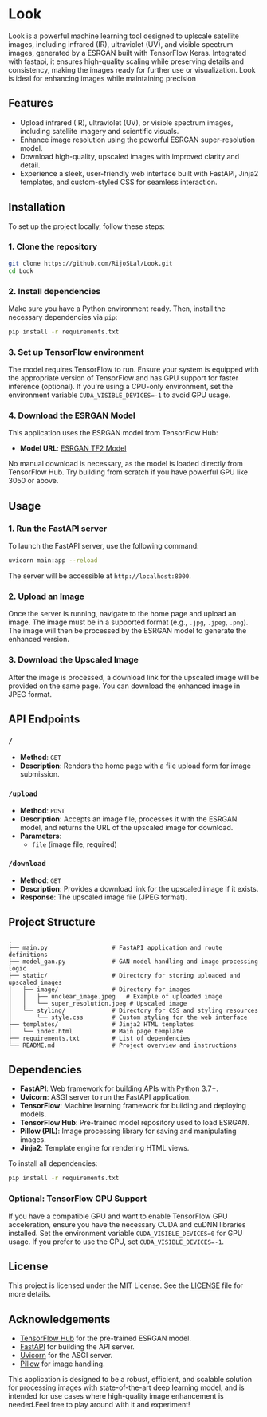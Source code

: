# Look
Look is a powerful machine learning tool designed to uplscale satellite images, including infrared (IR), ultraviolet (UV), and visible spectrum images, generated by a ESRGAN built with TensorFlow Keras. Integrated with fastapi, it ensures high-quality scaling while preserving details and consistency, making the images ready for further use or visualization. Look is ideal for enhancing images while maintaining precision

## Features

- Upload infrared (IR), ultraviolet (UV), or visible spectrum images, including satellite imagery and scientific visuals.  
- Enhance image resolution using the powerful ESRGAN super-resolution model.  
- Download high-quality, upscaled images with improved clarity and detail.  
- Experience a sleek, user-friendly web interface built with FastAPI, Jinja2 templates, and custom-styled CSS for seamless interaction.

## Installation

To set up the project locally, follow these steps:

### 1. Clone the repository

```bash
git clone https://github.com/RijoSLal/Look.git
cd Look
```

### 2. Install dependencies

Make sure you have a Python environment ready. Then, install the necessary dependencies via `pip`:

```bash
pip install -r requirements.txt
```

### 3. Set up TensorFlow environment

The model requires TensorFlow to run. Ensure your system is equipped with the appropriate version of TensorFlow and has GPU support for faster inference (optional). If you're using a CPU-only environment, set the environment variable `CUDA_VISIBLE_DEVICES=-1` to avoid GPU usage.

### 4. Download the ESRGAN Model

This application uses the ESRGAN model from TensorFlow Hub:

- **Model URL**: [ESRGAN TF2 Model](https://tfhub.dev/captain-pool/esrgan-tf2/1)

No manual download is necessary, as the model is loaded directly from TensorFlow Hub.
Try building from scratch if you have powerful GPU like 3050 or above.

## Usage

### 1. Run the FastAPI server

To launch the FastAPI server, use the following command:

```bash
uvicorn main:app --reload
```

The server will be accessible at `http://localhost:8000`.

### 2. Upload an Image

Once the server is running, navigate to the home page and upload an image. The image must be in a supported format (e.g., `.jpg`, `.jpeg`, `.png`). The image will then be processed by the ESRGAN model to generate the enhanced version.

### 3. Download the Upscaled Image

After the image is processed, a download link for the upscaled image will be provided on the same page. You can download the enhanced image in JPEG format.

## API Endpoints

### `/`

- **Method**: `GET`
- **Description**: Renders the home page with a file upload form for image submission.

### `/upload`

- **Method**: `POST`
- **Description**: Accepts an image file, processes it with the ESRGAN model, and returns the URL of the upscaled image for download.
- **Parameters**: 
  - `file` (image file, required)

### `/download`

- **Method**: `GET`
- **Description**: Provides a download link for the upscaled image if it exists.
- **Response**: The upscaled image file (JPEG format).

## Project Structure

```
.
├── main.py                  # FastAPI application and route definitions
├── model_gan.py             # GAN model handling and image processing logic
├── static/                  # Directory for storing uploaded and upscaled images
│   ├── image/               # Directory for images
│   │   ├── unclear_image.jpeg   # Example of uploaded image
│   │   └── super_resolution.jpeg # Upscaled image
│   └── styling/             # Directory for CSS and styling resources
│       └── style.css        # Custom styling for the web interface
├── templates/               # Jinja2 HTML templates
│   └── index.html           # Main page template
├── requirements.txt         # List of dependencies
└── README.md                # Project overview and instructions
```

## Dependencies

- **FastAPI**: Web framework for building APIs with Python 3.7+.
- **Uvicorn**: ASGI server to run the FastAPI application.
- **TensorFlow**: Machine learning framework for building and deploying models.
- **TensorFlow Hub**: Pre-trained model repository used to load ESRGAN.
- **Pillow (PIL)**: Image processing library for saving and manipulating images.
- **Jinja2**: Template engine for rendering HTML views.

To install all dependencies:

```bash
pip install -r requirements.txt
```

### Optional: TensorFlow GPU Support

If you have a compatible GPU and want to enable TensorFlow GPU acceleration, ensure you have the necessary CUDA and cuDNN libraries installed. Set the environment variable `CUDA_VISIBLE_DEVICES=0` for GPU usage. If you prefer to use the CPU, set `CUDA_VISIBLE_DEVICES=-1`.

## License

This project is licensed under the MIT License. See the [LICENSE](LICENSE) file for more details.

## Acknowledgements

- [TensorFlow Hub](https://www.tensorflow.org/hub) for the pre-trained ESRGAN model.
- [FastAPI](https://fastapi.tiangolo.com/) for building the API server.
- [Uvicorn](https://www.uvicorn.org/) for the ASGI server.
- [Pillow](https://pillow.readthedocs.io/en/stable/) for image handling.

This application is designed to be a robust, efficient, and scalable solution for processing images with state-of-the-art deep learning model, and is intended for use cases where high-quality image enhancement is needed.Feel free to play around with it and experiment!

